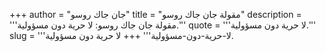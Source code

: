 +++
author = "جان جاك روسو"
title = "مقولة جان جاك روسو"
description = '''مقولة جان جاك روسو: لا حرية دون مسؤولية.'''
quote = '''لا حرية دون مسؤولية.'''
slug = '''لا-حرية-دون-مسؤولية'''
+++
لا حرية دون مسؤولية.
